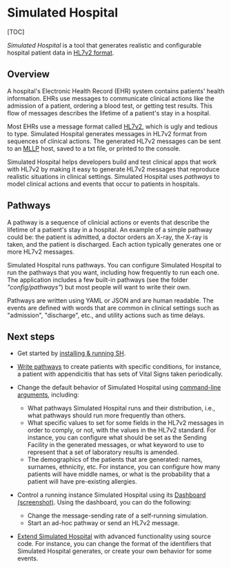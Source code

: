 # Simulated Hospital



[TOC]

*Simulated Hospital* is a tool that generates realistic and configurable
hospital patient data in
[HL7v2 format](https://www.hl7.org/implement/standards/product_brief.cfm?product_id=185).

## Overview

A hospital's Electronic Health Record (EHR) system contains patients' health
information. EHRs use messages to communicate clinical actions like the
admission of a patient, ordering a blood test, or getting test results. This
flow of messages describes the lifetime of a patient's stay in a hospital.

Most EHRs use a message format called
[HL7v2](https://www.hl7.org/implement/standards/product_brief.cfm?product_id=185),
which is ugly and tedious to type. Simulated Hospital generates messages in
HL7v2 format from sequences of clinical actions. The generated HL7v2 messages
can be sent to an
[MLLP](https://www.hl7.org/implement/standards/product_brief.cfm?product_id=55)
host, saved to a txt file, or printed to the console.

Simulated Hospital helps developers build and test clinical apps that work with
HL7v2 by making it easy to generate HL7v2 messages that reproduce realistic
situations in clinical settings. Simulated Hospital uses *pathways* to model
clinical actions and events that occur to patients in hospitals.

## Pathways

A pathway is a sequence of clinicial actions or events that describe the
lifetime of a patient's stay in a hospital. An example of a simple pathway could
be: the patient is admitted, a doctor orders an X-ray, the X-ray is taken, and
the patient is discharged. Each action typically generates one or more HL7v2
messages.

Simulated Hospital runs pathways. You can configure Simulated Hospital to run
the pathways that you want, including how frequently to run each one. The
application includes a few built-in pathways (see the folder
_"config/pathways"_) but most people will want to write their own.

Pathways are written using YAML or JSON and are human readable. The events are
defined with words that are common in clinical settings such as "admission",
"discharge", etc., and utility actions such as time delays.

## Next steps

*   Get started by [installing & running SH](./docs/get-started).

*   [Write pathways](./docs/write-pathways) to create patients with specific
    conditions, for instance, a patient with appendicitis that has sets of Vital
    Signs taken periodically.

*   Change the default behavior of Simulated Hospital using
    [command-line arguments](./docs/arguments), including:

    *   What pathways Simulated Hospital runs and their distribution, i.e., what
        pathways should run more frequently than others.
    *   What specific values to set for some fields in the HL7v2 messages in
        order to comply, or not, with the values in the HL7v2 standard. For
        instance, you can configure what should be set as the Sending Facility
        in the generated messages, or what keyword to use to represent that a
        set of laboratory results is amended.
    *   The demographics of the patients that are generated: names, surnames,
        ethnicity, etc. For instance, you can configure how many patients will
        have middle names, or what is the probability that a patient will have
        pre-existing allergies.

*   Control a running instance Simulated Hospital using its
    [Dashboard](./docs/dashboard) [(screenshot)](./docs/images/control-panel.png). Using
    the dashboard, you can do the following:

    *   Change the message-sending rate of a self-running simulation.
    *   Start an ad-hoc pathway or send an HL7v2 message.

*   [Extend Simulated Hospital](./docs/extend-sh) with advanced functionality using
    source code. For instance, you can change the format of the identifiers that
    Simulated Hospital generates, or create your own behavior for some events.
